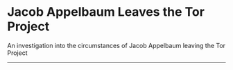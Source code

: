 # Jacob Appelbaum Leaves the Tor Project
An investigation into the circumstances of Jacob Appelbaum leaving the Tor Project

***
